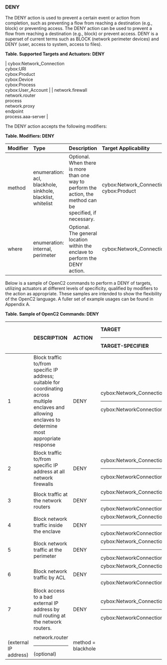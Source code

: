 ### DENY
The DENY action is used to prevent a certain event or action from completion, such as preventing a flow from reaching a destination (e.g., block) or preventing access.
The DENY action can be used to prevent a flow from reaching a destination (e.g., block) or prevent access.  DENY is a superset of current terms such as BLOCK (network perimeter devices) and DENY (user, access to system, access to files).

**Table. Supported Targets and Actuators: DENY**

| cybox:Network_Connection<br>cybox:URI<br>cybox:Product<br>cybox:Device<br>cybox:Process<br>cybox:User_Account |  | network.firewall<br>network.router<br>process<br>network.proxy<br>endpoint<br>process.aaa-server | 

The DENY action accepts the following modifiers:

**Table. Modifiers: DENY**

| Modifier | Type | Description | Target Applicability | 
| :--- | :--- | :--- | :--- | 
| method | enumeration: acl, blackhole, sinkhole, blacklist, whitelist | Optional.  When there is more than one way to perform the action, the method can be specified, if necessary. | cybox:Network_Connection, cybox:Product | 
| where | enumeration: internal, perimeter | Optional.  The general location within the enclave to perform the DENY action. | cybox:Network_Connection | 

Below is a sample of OpenC2 commands to perform a DENY of targets, utilizing actuators at different levels of specificity, qualified by modifiers to the action as appropriate. These samples are intended to show the flexibility of the OpenC2 language. A fuller set of example usages can be found in Appendix A.

**Table. Sample of OpenC2 Commands: DENY**

|  | DESCRIPTION | ACTION | TARGET<hr>TARGET-SPECIFIER | ACTUATOR<hr>ACTUATOR-SPECIFIER | MODIFIER | 
| :--- | :--- | :--- | :--- | :--- | :--- | 
| 1 | Block traffic to/from specific IP address; suitable for coordinating across multiple enclaves and allowing enclaves to determine most appropriate response | DENY | cybox:Network_Connection<hr>cybox:NetworkConnectionObjectType | <hr> |  | 
| 2 | Block traffic to/from specific IP address at all network firewalls | DENY | cybox:Network_Connection<hr>cybox:NetworkConnectionObjectType | network.firewall<hr>(optional) |  | 
| 3 | Block traffic at the network routers | DENY | cybox:Network_Connection<hr>cybox:NetworkConnectionObjectType | network.router<hr>(optional) |  | 
| 4 | Block network traffic inside the enclave | DENY | cybox:Network_Connection<hr>cybox:NetworkConnectionObjectType | <hr> | where = internal | 
| 5 | Block network traffic at the perimeter | DENY | cybox:Network_Connection<hr>cybox:NetworkConnectionObjectType | <hr> | where = perimeter | 
| 6 | Block network traffic by ACL | DENY | cybox:Network_Connection<hr>cybox:NetworkConnectionObjectType | network.router<hr>(optional) | [method = acl] | 
| 7 | Block access to a bad external IP address by null routing at the network routers. | DENY | cybox:Network_Connection<hr>cybox:NetworkConnectionObjectType<br>(external IP address) | network.router<hr>(optional) | method = blackhole | 

